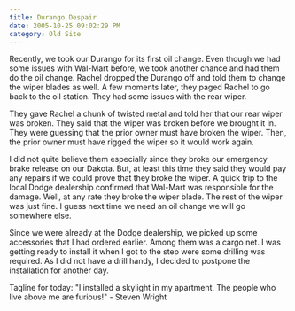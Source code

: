 ```yaml
---
title: Durango Despair
date: 2005-10-25 09:02:29 PM
category: Old Site
---
```


Recently, we took our Durango for its first oil change. Even though we had some issues with Wal-Mart before, we took another chance and had them do the oil change. Rachel dropped the Durango off and told them to change the wiper blades as well. A few moments later, they paged Rachel to go back to the oil station. They had some issues with the rear wiper.

They gave Rachel a chunk of twisted metal and told her that our rear wiper was broken. They said that the wiper was broken before we brought it in. They were guessing that the prior owner must have broken the wiper. Then, the prior owner must have rigged the wiper so it would work again.

I did not quite believe them especially since they broke our emergency brake release on our Dakota. But, at least this time they said they would pay any repairs if we could prove that they broke the wiper. A quick trip to the local Dodge dealership confirmed that Wal-Mart was responsible for the damage. Well, at any rate they broke the wiper blade. The rest of the wiper was just fine. I guess next time we need an oil change we will go somewhere else.

Since we were already at the Dodge dealership, we picked up some accessories that I had ordered earlier. Among them was a cargo net. I was getting ready to install it when I got to the step were some drilling was required. As I did not have a drill handy, I decided to postpone the installation for another day.

Tagline for today: "I installed a skylight in my apartment. The people who live above me are furious!" - Steven Wright

